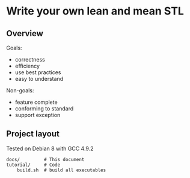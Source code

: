 <h1>Write your own lean and mean STL</h1>

## Overview

Goals:

- correctness
- efficiency
- use best practices
- easy to understand

Non-goals:

- feature complete
- conforming to standard
- support exception

## Project layout

Tested on Debian 8 with GCC 4.9.2

    docs/         # This document
    tutorial/     # Code
        build.sh  # build all executables
